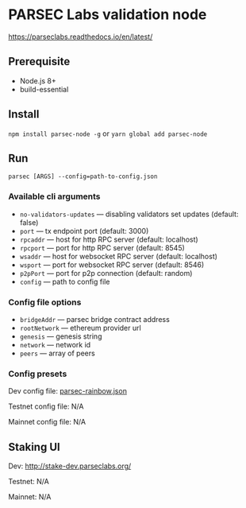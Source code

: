 # PARSEC Labs validation node

https://parseclabs.readthedocs.io/en/latest/

## Prerequisite

- Node.js 8+
- build-essential

## Install

`npm install parsec-node -g` or `yarn global add parsec-node`

## Run

`parsec [ARGS] --config=path-to-config.json`

### Available cli arguments

- `no-validators-updates` — disabling validators set updates (default: false)
- `port` — tx endpoint port (default: 3000)
- `rpcaddr` — host for http RPC server (default: localhost)
- `rpcport` — port for http RPC server (default: 8545)
- `wsaddr` — host for websocket RPC server (default: localhost)
- `wsport` — port for websocket RPC server (default: 8546)
- `p2pPort` — port for p2p connection (default: random)
- `config` — path to config file

### Config file options

- `bridgeAddr` — parsec bridge contract address
- `rootNetwork` — ethereum provider url
- `genesis` — genesis string
- `network` — network id
- `peers` — array of peers

### Config presets

Dev config file: <a href="https://raw.githubusercontent.com/parsec-labs/parsec-node/master/presets/parsec-rainbow.json" download>parsec-rainbow.json</a>

Testnet config file: N/A

Mainnet config file: N/A

## Staking UI

Dev: http://stake-dev.parseclabs.org/

Testnet: N/A

Mainnet: N/A
